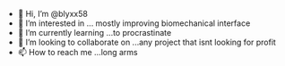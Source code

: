 - 👋 Hi, I’m @blyxx58
- 👀 I’m interested in ... mostly improving biomechanical interface 
- 🌱 I’m currently learning ...to procrastinate
- 💞️ I’m looking to collaborate on ...any project that isnt looking for profit
- 📫 How to reach me ...long arms

<!---
blyxx58/blyxx58 is a ✨ special ✨ repository because its `README.md` (this file) appears on your GitHub profile.
You can click the Preview link to take a look at your changes.
--->
